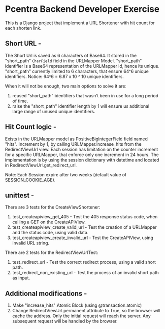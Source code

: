 
Pcentra Backend Developer Exercise
===================================

This is a Django project that implement a URL Shortener with hit count for each shorten link.

Short URL -
-----------

The Short Url is saved as 6 characters of Base64.
It stored in the "short_path" `CharField` field in the URLMapper Model.
"short_path" identifier is a Base64 representation of the URLMapper id, hence its unique.
"short_path" currently limited to 6 characters, that ensure 64^6 unique identifiers.
Notice: 64^6 = 6.87 x 10 ^ 10 unique identifiers.

When it will not be enough, two main options to solve it are:
1. reused "short_path" identifiers that wasn't been in use for a long period of time.
2. raise the "short_path" identifier length by 1 will ensure us additional large range of unused unique identifiers.


Hit Count logic -
------------------
Exists in the URLMapper model as PositiveBigIntegerField field named "hits".
Increment by 1, by calling URLMapper.increase_hits from the RedirectViewUrl view.
Each session has limitation on the counter increment for a specific URLMapper, that enforce only one increment in 24 hours.
The implementation is by using the session dictionary with datetime and located in RedirectViewUrl.get_redirect_url.

Note: Each Session expire after two weeks (default value of SESSION_COOKIE_AGE).

unittest -
----------
There are 3 tests for the CreateViewShortener:
1. test_createapiview_get_405 - Test the 405 response status code, when calling a GET on the CreateAPIView.
2. test_createapiview_create_valid_url - Test the creation of a URLMapper and the status code, using valid data.
3. test_createapiview_create_invalid_url - Test the CreateAPIView, using invalid URL string.

There are 2 tests for the RedirectViewUrlTest:
1. test_redirect_url - Test the correct redirect process, using a valid short path.
2. test_redirect_non_existing_url - Test the process of an invalid short path as input.


Additional modifications -
--------------------------
1. Make "increase_hits" Atomic Block (using @transaction.atomic)
2. Change RedirectViewUrl.permanent attribute to True, so the browser will cache the address.
   Only the initial request will reach the server.
   Any subsequent request will be handled by the browser. 
